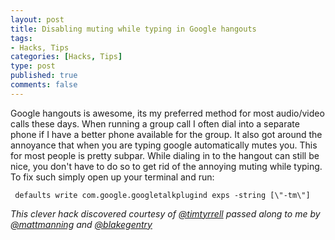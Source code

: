 ```yaml
--- 
layout: post
title: Disabling muting while typing in Google hangouts
tags: 
- Hacks, Tips
categories: [Hacks, Tips]
type: post
published: true
comments: false
---
```


Google hangouts is awesome, its my preferred method for most audio/video calls these days. When running a group call I often dial into a separate phone if I have a better phone available for the group. It also got around the annoyance that when you are typing google automatically mutes you. This for most people is pretty subpar. While dialing in to the hangout can still be nice, you don't have to do so to get rid of the annoying muting while typing. To fix such simply open up your terminal and run:

     defaults write com.google.googletalkplugind exps -string [\"-tm\"]

*This clever hack discovered courtesy of [@timtyrrell](http://www.twitter.com/timtyrrell) passed along to me by [@mattmanning](http://www.twitter.com/mattmanning) and [@blakegentry](http://www.twitter.com/blakegentry)*